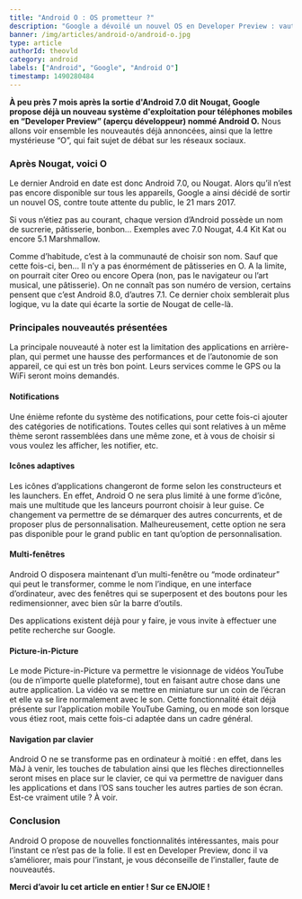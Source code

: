 ```yaml
---
title: "Android O : OS prometteur ?"
description: "Google a dévoilé un nouvel OS en Developer Preview : vaut-il le coup ?"
banner: /img/articles/android-o/android-o.jpg
type: article
authorId: theovld
category: android
labels: ["Android", "Google", "Android O"]
timestamp: 1490280484
---
```


**À peu près 7 mois après la sortie d'Android 7.0 dit Nougat, Google propose déjà un nouveau système d'exploitation pour téléphones mobiles en “Developer Preview” (aperçu développeur) nommé Android O.** Nous allons voir ensemble les nouveautés déjà annoncées, ainsi que la lettre mystérieuse “O”, qui fait sujet de débat sur les réseaux sociaux.

### Après Nougat, voici O

 Le dernier Android en date est donc Android 7.0, ou Nougat. Alors qu’il n’est pas encore disponible sur tous les appareils, Google a ainsi décidé de sortir un nouvel OS, contre toute attente du public, le 21 mars 2017.

 Si vous n’étiez pas au courant, chaque version d’Android possède un nom de sucrerie, pâtisserie, bonbon… Exemples avec 7.0 Nougat, 4.4 Kit Kat ou encore 5.1 Marshmallow.

 Comme d’habitude, c’est à la communauté de choisir son nom. Sauf que cette fois-ci, ben… Il n’y a pas énormément de pâtisseries en O. A la limite, on pourrait citer Oreo ou encore Opera (non, pas le navigateur ou l’art musical, une pâtisserie). On ne connaît pas son numéro de version, certains pensent que c’est Android 8.0, d’autres 7.1. Ce dernier choix semblerait plus logique, vu la date qui écarte la sortie de Nougat de celle-là.

### Principales nouveautés présentées

 La principale nouveauté à noter est la limitation des applications en arrière-plan, qui permet une hausse des performances et de l’autonomie de son appareil, ce qui est un très bon point. Leurs services comme le GPS ou la WiFi seront moins demandés.

#### Notifications

 Une énième refonte du système des notifications, pour cette fois-ci ajouter des catégories de notifications. Toutes celles qui sont relatives à un même thème seront rassemblées dans une même zone, et à vous de choisir si vous voulez les afficher, les notifier, etc.

#### Icônes adaptives

 Les icônes d’applications changeront de forme selon les constructeurs et les launchers. En effet, Android O ne sera plus limité à une forme d’icône, mais une multitude que les lanceurs pourront choisir à leur guise. Ce changement va permettre de se démarquer des autres concurrents, et de proposer plus de personnalisation. Malheureusement, cette option ne sera pas disponible pour le grand public en tant qu’option de personnalisation.

#### Multi-fenêtres

 Android O disposera maintenant d’un multi-fenêtre ou “mode ordinateur” qui peut le transformer, comme le nom l’indique, en une interface d’ordinateur, avec des fenêtres qui se superposent et des boutons pour les redimensionner, avec bien sûr la barre d’outils.

 Des applications existent déjà pour y faire, je vous invite à effectuer une petite recherche sur Google.

#### Picture-in-Picture

 Le mode Picture-in-Picture va permettre le visionnage de vidéos YouTube (ou de n’importe quelle plateforme), tout en faisant autre chose dans une autre application. La vidéo va se mettre en miniature sur un coin de l’écran et elle va se lire normalement avec le son. Cette fonctionnalité était déjà présente sur l’application mobile YouTube Gaming, ou en mode son lorsque vous étiez root, mais cette fois-ci adaptée dans un cadre général.

#### Navigation par clavier

 Android O ne se transforme pas en ordinateur à moitié : en effet, dans les MàJ à venir, les touches de tabulation ainsi que les flèches directionnelles seront mises en place sur le clavier, ce qui va permettre de naviguer dans les applications et dans l’OS sans toucher les autres parties de son écran. Est-ce vraiment utile ? À voir.

### Conclusion

 Android O propose de nouvelles fonctionnalités intéressantes, mais pour l’instant ce n’est pas de la folie. Il est en Developer Preview, donc il va s’améliorer, mais pour l’instant, je vous déconseille de l’installer, faute de nouveautés.

  

 **Merci d’avoir lu cet article en entier ! Sur ce ENJOIE !**
